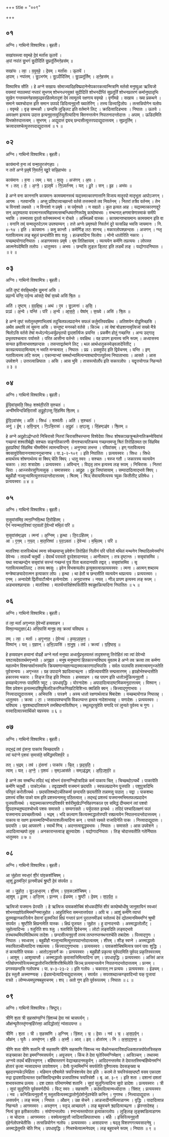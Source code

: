 +++
title = "००९"

+++


## ०१
अग्निः। गाथिनो विश्वामित्रः। बृहती।

सखा॑यस्त्वा ववृमहे दे॒वं मर्ता॑स ऊ॒तये॑ ।  
अ॒पां नपा॑तं सु॒भगं॑ सु॒दीदि॑तिं सु॒प्रतू॑र्तिमने॒हस॑म् ॥

सखा॑यः । त्वा॒ । व॒वृ॒म॒हे॒ । दे॒वम् । मर्ता॑सः । ऊ॒तये॑ ।  
अ॒पाम् । नपा॑तम् । सु॒ऽभग॑म् । सु॒ऽदीदि॑तिम् । सु॒ऽप्रतू॑र्तिम् । अ॒ने॒हस॑म् ॥

विश्वामित्र सौति । हे अग्ने सखायः सोमाज्यादिहविष्प्रदानेनोपकारकत्वान्मित्राणि मर्तसो मनुष्युआ ऋत्विजो वयमपां नपातमपां नप्तारं सुभगम् शोभनधनयुक्तं सुदीदितिं शोभनदीप्तिं सुप्रतूर्तिं शोभनप्रतरणं कर्मानुष्ठातृभिः सुखेन गन्तव्यमनेहसमुपद्रवरहितमेतादृशं देवं त्वामूतये रक्षणाय ववृमहे । वृणीमहे । सखाय । ख्या प्रकथने । समाने ख्यश्चोदात्त इति समान उपपदे डिदित्यनुवृत्तौ ख्यातेरिण् । तस्य डित्त्वाट्टिलोपः । तत्सन्नियोगेन यलोपः । ववृमहे । वृङ् सम्भकौ । छन्दसि लुङ्लिट इति वर्तमाने लिट् । क्रादित्वादिडभावः । निघातः । ऊतये । अवरक्षण इत्यस्य उदात्त इत्यनुवृत्तावूतियूतीत्यादिना क्तिनन्तत्वेन निपातनादन्तोदात्तः । अपाम् । ऊडिदमिति विभक्तेरुदात्तत्वम् । सुभगम् । अद्युदात्तं द्व्यच् छन्दसीत्युत्तरपदाद्युदात्तत्वम् । सुप्रतूर्तिम् । क्रत्वादयश्चेत्युत्तरपदाद्युदात्तत्वं ॥ १ ॥

## ०२
अग्निः। गाथिनो विश्वामित्रः। बृहती।

काय॑मानो व॒ना त्वं यन्मा॒तॄरज॑गन्न॒पः ।  
न तत्ते॑ अग्ने प्र॒मृषे॑ नि॒वर्त॑नं॒ यद्दू॒रे सन्नि॒हाभ॑वः ॥

काय॑मानः । व॒ना । त्वम् । यत् । मा॒तॄः । अज॑गन् । अ॒पः ।  
न । तत् । ते॒ । अ॒ग्ने॒ । प्र॒ऽमृषे॑ । नि॒ऽवर्त॑नम् । यत् । दू॒रे । सन् । इ॒ह । अभ॑वः ॥

हे अग्ने वना काननानि कायमानः कामयमानस्त्वं यद्यस्मात्कारणात्तानि विजाय मातॄरपो मातृभूता आपोऽजगन् । आगमः । गतवानसि । अप्सु प्रविष्टत्वाच्छान्तो वर्तसे तत्तस्मात्ते तव निवर्तनम् । नितरां तत्रैव वर्तनम् । तेन च विनाशो लक्ष्यते । न विनाशो न प्रमृषे । स पर्मृश्यते । न सह्यते । कुत इत्यत आह । यद्यस्मात्कारणाद्दूरे सन् अदृश्यतया वरत्मानस्त्वमिहास्मत्सम्बन्धिष्वरणिरूपेषु काष्ठेष्वभवः । मन्थनात् क्षणमात्रेणास्माकं समीपे भवसि । तस्मात्तव दूरतो वर्तनमस्मभ्यं न रोचते । अस्मिन्नर्थे यास्कः । कायमानश्चायमानः कामयमान इति वा । वनानि तव्ं यन्मातॄरपोऽगम उपश्याम्यन् । तत्ते अग्नेः प्रमृश्यते निवर्तनं दूरे यत्सन्निह भवसि जायमानः । नि. ४-१४ । इति । कायमानः । कमु कान्तौ । कमेर्णिङ् लटः शानच् । मकारलोपश्छान्दसः । अजगन् । ग्म्लृ गतावित्यस्य लङ् बहुलं छन्दसीति शपः श्लुः । हल्ङ्यादिना सिलोपः । मोनो धातोरिति नकारः । यच्छब्दयोगादनिघातः । अडागमस्वरः प्रमृषे । मृष तितिक्षायाम् । व्यत्ययेन कर्मणि तप्रत्ययः । लोपस्त आत्मनेपदेष्विति तलोपः । धातुस्वरः । अभवः । छन्दसि लुङ्ल ङ्लिट इति लडर्थे लङ् । यद्योगादनिघातः । ॥ २ ॥

## ०३
अग्निः। गाथिनो विश्वामित्रः। बृहती।

अति॑ तृ॒ष्टं व॑वक्षि॒थाथै॒व सु॒मना॑ असि ।  
प्रप्रा॒न्ये यन्ति॒ पर्य॒न्य आ॑सते॒ येषां॑ स॒ख्ये असि॑ श्रि॒तः ॥

अति॑ । तृ॒ष्टम् । व॒व॒क्षि॒थ॒ । अथ॑ । ए॒व । सु॒ऽमनाः॑ । अ॒सि॒ ।  
प्रऽप्र॑ । अ॒न्ये । यन्ति॑ । परि॑ । अ॒न्ये । आ॒स॒ते॒ । येषा॑म् । स॒ख्ये । असि॑ । श्रि॒तः ॥

हे अग्ने तृष्टं स्तोतुस्तृष्णाभिलाषं तदुचितफलप्रदानेन सफलं कर्तुमतिववक्षिथ । अतिशयेन वोढुमिच्छसि । अथैव अथापि त्वं सुमना असि । सन्तुष्ट मनस्को वर्तसे । किञ्च । त्वं येषां षोडशानामृत्विजां सख्ये मैत्रे श्रितोऽसि वर्तसे तेषां मध्येऽन्येऽध्वर्युप्रभृतयो द्वादशर्त्विजः प्रयन्ति । प्रकर्षेण होतुं गच्छन्ति । अन्य उद्गातृ प्रभृतयश्चत्वारः पर्यासते । परित आसीना वर्तन्ते । ववक्षिथ । वह प्रापण इत्यस्य सनि रूपम् । अध्यासस्य सन्यत इतीत्वाभावश्छान्दसः । तसन्ताद्वर्तमाने लिट् । थल आर्थधातुकस्येड्वलादेरितीट् । कास्प्रत्ययादामित्याम् न भवति मन्त्रत्वात् । निघातः । प्रप्र । प्रसमुपोद इति द्विर्वचनम् । यन्ति । इण् गतावित्यस्य लटि रूपम् । एकान्याभ्यां समर्थाभ्यामित्यन्यशब्दयोगात्पूर्वस्य निघाताभावः । आसते । आस उपवेशने । उत्तरत्वान्निघातः । असि । आस भुवि । तासस्त्योर्लोप इति सकारलोपः । यद्वृत्तयोगान्न निहन्यते ॥ ३ ॥

## ०४
अग्निः। गाथिनो विश्वामित्रः। बृहती।

ई॒यि॒वांस॒मति॒ स्रिधः॒ शश्व॑ती॒रति॑ स॒श्चतः॑ ।  
अन्वी॑मविन्दन्निचि॒रासो॑ अ॒द्रुहो॒ऽप्सु सिं॒हमि॑व श्रि॒तम् ॥

ई॒यि॒ऽवांस॑म् । अति॑ । स्रिधः॑ । शश्व॑तीः । अति॑ । स॒श्चतः॑ ।  
अनु॑ । ई॒म् । अ॒वि॒न्द॒न् । नि॒ऽचि॒रासः॑ । अ॒द्रुहः॑ । अ॒प्ऽसु । सिं॒हम्ऽइ॑व । श्रि॒तम् ॥

हे अग्ने अदुहोऽद्रोग्धारो निचिरासो नितरां चिरासश्चिरन्तना विश्वेदेवाः स्रिधः शोषकाञ्छत्रून्बलेनातिक्रम्येयिवांसं गच्छन्तं शश्वतीर्बह्वीः सश्चतः सङ्गतिकारणीः सेनाश्चात्यतिक्रम्य गच्छन्तमप्सु श्रितं तिरोहितमत एव सिंहमिव हुहाप्रविष्टं सिंहमिव भीममीमेनं त्वामन्वविन्दन् । अनुगम्या लभन्त । रयिवांसम् । इण् गतावित्यस्य क्वसावुपेयिवाननाश्वाननूचानश्च । पा.३-२-१०९ । इति निपातितः । प्रत्ययस्वरः । स्रिधः । स्रिधेः क्षयार्थस्य शोषणार्थस्य वा क्विप् चेति क्विप् । धातु स्वरः । सश्चतः । षस्ज गतौ । जकारस्य व्यत्ययेन चकारः । लटः शत्रादेशः । प्रत्ययस्वरः । अविन्दन् । विद्लृ लाभ इत्यस्य लङ् रूपम् । निचिरासः । नितरां चिराः । आज्जसेरसुगित्यसुक् । समासस्वरः । आद्रुहः । द्रुह जिघांसायाम् । सम्पादादित्वाद्भावे क्विप् । बहुव्रीहौ नञ्सुभ्यामित्युत्तरपदान्तोदात्तत्वम् । श्रितम् । श्रिञ् सेवायामित्यस्य त्र्युकः कितीतीट् प्रतिषेधः । प्रत्ययस्वरः ॥ ४ ॥

## ०५
अग्निः। गाथिनो विश्वामित्रः। बृहती।

स॒सृ॒वांस॑मिव॒ त्मना॒ग्निमि॒त्था ति॒रोहि॑तम् ।  
ऐनं॑ नयन्मात॒रिश्वा॑ परा॒वतो॑ दे॒वेभ्यो॑ मथि॒तं परि॑ ॥

स॒सृ॒वांस॑म्ऽइव । त्मना॑ । अ॒ग्निम् । इ॒त्था । ति॒रःऽहि॑तम् ।  
आ । ए॒न॒म् । न॒य॒त् । मा॒त॒रिश्वा॑ । प॒रा॒ऽवतः॑ । दे॒वेभ्यः॑ । म॒थि॒तम् । परि॑ ॥

मातरिश्वा वारुरित्थेत्थं त्मना स्वेच्छयाप्सु प्रवेशेन तिरोहितं निलीनं परि परितो मथितं मन्थनेन निष्पादितमेनमग्निं देवेभ्यः । तादर्थ्ये चतुर्थी । देवार्थं परावतो दूरदेशादानयत् । आनीतवान् । तत्र दृष्टान्तः । ससृवांसमिव । यथा स्वाच्छन्द्येन ससृवांसं सरन्तं गच्छन्तं पुत्रं पिता बलादानयति तद्वत् । ससृवांसमिव । सृ गतावित्यस्माल्लिट् । तस्य क्वसुः । इवेन विभक्त्यलोप इत्युक्तत्वात्प्रत्ययस्वरः । त्मना । आत्मन् शब्दस्य मन्त्रेष्वाङ्यादेरात्मन इत्याकार लोपः । इत्था । था हेतौ च छन्दसीति व्यत्ययेन थाप्रत्ययः । प्रत्ययस्वरः । एनम् । अन्वादेशे द्वितीयाटौःष्वेन इत्येनादेशः । अनुदात्तश्च । नयत् । णीञ् प्रापण इत्यस्य लङ् रूपम् । अडभावश्छान्दसः । मातरिश्वा । मातर्यन्तरिक्षेश्वसितीति श्वन्नुक्षन्नित्यादिना निपातितः ॥ ५ ॥

## ०६
अग्निः। गाथिनो विश्वामित्रः। बृहती।

तं त्वा॒ मर्ता॑ अगृभ्णत दे॒वेभ्यो॑ हव्यवाहन ।  
विश्वा॒न्यद्य॒ज्ञा{4} अ॑भि॒पासि॑ मानुष॒ तव॒ क्रत्वा॑ यविष्ठ्य ॥

तम् । त्वा॒ । मर्ताः॑ । अ॒गृ॒भ्ण॒त॒ । दे॒वेभ्यः॑ । ह॒व्य॒ऽवा॒ह॒न॒ ।  
विश्वा॑न् । यत् । य॒ज्ञान् । अ॒भि॒ऽपासि॑ । मा॒नु॒ष॒ । तव॑ । क्रत्वा॑ । य॒वि॒ष्ठ्य॒ ॥

हे हव्यवाहन हव्यानां वोढर्हे अग्ने मर्ता मनुष्या अध्वर्युप्रभृतयस्तं तादृशमप्सु तिरोहितं त्वा त्वां देवेभ्यो यश्टव्यदेवतार्थमगृभ्णते । अगृह्णत । मनुष मनुष्याणां हितकारन्यविष्ठ्य युवतम हे अग्ने तव क्रत्वा तव कर्मणा महात्म्येन विश्वन्सर्वानस्माभिः क्रियमाणान्यज्ञान्यद्यस्मात्कारणादभिपासि । सर्वतः पालयसि तस्मात्त्वामगृभ्जतेति पुर्वत्रान्वयः । अगृभ्जत । ग्रह उपादाने क्र्यादित्वाच्छ्ना । ग्रहिज्यावयीति सम्प्रसारणम् । हृग्रहोर्भश्चन्दसीति हकारस्य भकारः । तिङ्ज तिङ् इति निघातः । हव्यवाहन । वह पापण इति धातोर्ञ्युडित्यनुवृत्तौ । हव्यहव्येऽनन्तः पादमिति त्र्युट् । उपधावृद्धिः । योरनादेशः । अपादादित्वादाष्टमिकमनुदात्तत्वम् । विश्वान् । विश प्रवेशन इत्यस्मादशिप्रुषिलटिकरणिकणिखटिविशिभ्यः क्वन्निति क्वन् । कित्त्वाद्गुणाभावः । नित्त्वादाद्युदात्तत्वम् । अभिपासि । पारक्ष्णे । अस्य धातो रक्षणार्थत्वान्न षिबादेशः । यच्छब्दयोगान्न निघातह् । धातुस्वरः । क्रत्वा । टा । जसादयश्चन्दसि विकल्प्यन्त इत्यत्र नादेशाभावह् । यणादेशः । प्रत्ययस्वरः । यविष्ठ्य । युवशब्दादतिशायने तमबिष्ठनावितीष्ठन् । स्थूलदूरयुवेति यणादि परं लुप्यते पुर्वस्य च गुणः । वस्वादित्वात्स्वार्थिको यप्रस्ययः ॥ ६ ॥

## ०७
अग्निः। गाथिनो विश्वामित्रः। बृहती।

तद्भ॒द्रं तव॑ दं॒सना॒ पाका॑य चिच्छदयति ।  
त्वां यद॑ग्ने प॒शवः॑ स॒मास॑ते॒ समि॑द्धमपिशर्व॒रे ॥

तत् । भ॒द्रम् । तव॑ । दं॒सना॑ । पाका॑य । चि॒त् । छ॒द॒य॒ति॒ ।  
त्वाम् । यत् । अ॒ग्ने॒ । प॒शवः॑ । स॒म्ऽआस॑ते । सम्ऽइ॑द्धम् । अ॒पि॒ऽश॒र्व॒रे ॥

हे अग्ने तव सम्बन्धि तदिदं भद्रं शोभनं दंसनाग्निहोत्रादिकं कर्म पाकाय चित् । चिच्छब्दोऽप्यर्थे । पाकायेति कर्मणि चतुर्थी । पाकोऽर्भकः । तद्वदज्ञमपि यजमानं छदयति । स्वफलप्रदानेन पूजयति । पशुपुत्रादिभिः परिवृतं करोतीत्यर्थः । छदयतिशब्दोऽर्चतिकर्मा छन्दयति छदयतीति तन्नामसु पाठात् । यद्वा । पाकशब्दः प्रशस्यं वक्ति पाको वाम इति प्रशस्यनामसु पठितत्वात् । तद्भद्रं प्रशस्यं यजमानमभिमतफलप्रदादेन पूजयतीत्यर्थः । यद्यस्मात्कारणादपिशर्वरे शर्वरीमुखेऽग्निविहरणकाल एव समिद्धं दीप्यमानं त्वां पशवो द्विपदाश्चतुष्पदाश्चोभये पशवः समासते । सम्यगासते । पर्युपासत इत्यर्थः । तदिदं पश्चादिलक्षणं फलं यजमानाय प्रयच्छतीत्यर्थः । भद्रम् । भदि कल्याण कित्यस्माद्धातोरुपरि रक्प्रत्ययेन निपातनादन्तोदात्तत्वम् । पाकाय पा रक्षण इत्यस्मादिण्भीकापाशलीत्यादिना कन् । पायते रक्ष्यते राजादिनेति पाकः । नित्त्वादाद्युदात्तः । छदयति । छद आपवरणे । स्वार्थे णिच् । अदन्तत्वाद्वृद्ध्यभावः । निघातः । समासते । आस उपवेशने । अदादित्वाच्छपो लुक् । अनकारान्तत्वाङ् झुस्यादेशः । यद्योगादनिघातः । तिङ् चोदात्तवतीति गतेर्निघातः धातुस्वरः ॥ ७ ॥

## ०८
अग्निः। गाथिनो विश्वामित्रः। बृहती।

आ जु॑होता स्वध्व॒रं शी॒रं पा॑व॒कशो॑चिषम् ।  
आ॒शुं दू॒तम॑जि॒रं प्र॒त्नमीड्यं॑ श्रु॒ष्टी दे॒वं स॑पर्यत ॥

आ । जु॒हो॒त॒ । सु॒ऽअ॒ध्व॒रम् । शी॒रम् । पा॒व॒कऽशो॑चिषम् ।  
आ॒शुम् । दू॒तम् । अ॒जि॒रम् । प्र॒त्नम् । ईड्य॑म् । श्रु॒ष्टी । दे॒वम् । स॒प॒र्य॒त॒ ॥

ऋत्विजो यजमानः प्रेरयति । हे ऋत्विजः पावकशोचिषं शोधकदीप्तिं शीरं काष्ठेष्वोधीषु जानुशायिनं स्वध्वरं शोभनयज्ञोपेतमिममग्निमाजुहोत । आहुतिभिरा समन्तात्तर्पयत । अपि च । आशुं कर्मणि व्याप्तं दूतमाह्वानकारित्वेन देवानां दूतमजितं क्षिप्रं गन्तारं प्रत्नं पुरातनमीड्यं स्तोतव्यं देवं द्योतमानमिममग्निं श्रुष्वी सपर्यत । श्रुष्टीति क्षिप्रनामेति यास्कः । क्षिप्रं पूजयत । जुहोत । हु दानादनयोः । अस्माद्धातोर्लोट् । जुहोत्यादिभ्यः । श्लुरिति शपः श्लुः । श्लाविति द्विर्वचनम् । लोटो लङ्वदिति लङ्वद्भावे तस्थस्थमिपामितिथस्य तादेशः । छन्दसीत्यनुवृत्तौ तस्य तत्प्तनप्तनथनाश्चेति तबादेशः । पित्त्वाद्गुणः । निघातः । स्वध्वरम् । बहुव्रीहौ नञ्सुभ्यामित्युत्तरपदान्तोदात्वत्वम् । शीरम् । शीङ् स्वप्ने । अस्माद्धातोः स्फायितञ्चीत्यादिना रक्प्रत्ययः । कित्त्वाद्गुणाभावः । प्रत्ययस्वरः । पावकशोचिषमित्यत्र पवनं पावः शुद्धिः । तं कायतीति पावकः । आतोऽनुपसर्गे कः । प्रत्ययस्वरः । बहुव्रीहौ प्रकृत्या पूर्वपदमिति पूर्वपद प्रकृतिस्वरत्वम् । आशुम् । आशूव्याप्तौ । अस्माद्धातोः कृवासाजिमित्यादिना उण् । उपधावृद्धिः । प्रत्ययस्वरः । अजिरं आज गतिक्षेपणयोरित्यस्माद्धातोरजिरशिशिरशिथिलेति किञ्च् प्रत्ययान्तत्वेन निपातनादन्तोदात्तत्वम् । प्रत्नम् । प्रगस्यछन्दसि गलोपश्च । पा. ४-३-२३-२ । इति गलोपः । चकारात् त्न प्रत्ययः । प्रत्ययस्वरः । ईड्यम् । ईड स्तुतौ अस्माण्ण्यक् । ईडावन्देत्यादिनाद्युदात्तत्वम् । सपर्यत । सपरशब्दात्कण्ड्वादिभ्यो यक् पूजायां वत्रते । लोण्मध्यमपुरुषबहुवचनम् । शप् । अतो गुण इति पूर्वरूपत्वम् । निघातः ॥ ८ ॥

## ०९
अग्निः। गाथिनो विश्वामित्रः। त्रिष्टुप्।

त्रीणि॑ श॒ता त्री स॒हस्रा॑ण्य॒ग्निं त्रिं॒शच्च॑ दे॒वा नव॑ चासपर्यन् ।  
औक्ष॑न्घृ॒तैरस्तृ॑णन्ब॒र्हिर॑स्मा॒ आदिद्धोता॑रं॒ न्य॑सादयन्त ॥

त्रीणि॑ । श॒ता । त्री । स॒हस्रा॑णि । अ॒ग्निम् । त्रिं॒शत् । च॒ । दे॒वाः । नव॑ । च॒ । अ॒स॒प॒र्य॒न् ।  
औक्ष॑न् । घृ॒तैः । अस्तृ॑णन् । ब॒र्हिः । अ॒स्मै॒ । आत् । इत् । होता॑रम् । नि । अ॒सा॒द॒य॒न्त॒ ॥

त्रीणि शता त्रीणि शतानि त्री सहस्राणि त्रीणि सहस्राणि त्रिंशच्च नव चैकोनचत्वारिंशदधिकशतत्रयोपेतत्रिसहस्र सङ्ख्याका देवा इममग्निमसपर्यन् । अपूजयन् । किंच ते देवा घृतेरिममग्निमेक्षन् । आसिञ्चन् । तथास्मा अग्नये तदर्थं बर्हिरस्तृणन् । बर्हिषास्तरणं वेद्याच्छादनमकुर्वन् । आदिदनन्तरमेव ते देवास्तस्मिन्बर्हिष्येनमग्निं होतारं कृत्वा न्यसादयन्त उपावेशयन् । देव्यैः पूज्यमिमग्निं सपर्यतेति पूर्वेणात्वयः देवसङ्ख्या च बृहदारण्यकेऽभिहिता । महिमान एवैषामेते त्रयस्त्रिंशत्त्वेव देवा इति । कतमे ते त्रयस्त्रिंसह्दष्टौ वसव एकादश रुद्रा द्वादशादित्यास्त एकत्रिंशदिन्द्रश्चैव प्रजापतिश्च त्रयस्त्रिंशौ । बृ. आ. ३-९ । इति शता । दशानां दशतां शभावस्तश्च प्रत्ययः । दश दशतः परिमाणमेषां शतानि । सुपां सुलुगित्यादिना सुपो डादेशः । प्रत्ययस्वरः । त्री । सुपां सुलुगिति पूर्वसवर्णदीर्घः । फिट् स्वरः । सहस्राणि । कर्दमादित्वान्मध्योदात्तः । त्रिंशत् । प्रत्ययस्वरः । नव । कनिन्नित्यनुवृत्तौ णु स्तुतावित्यस्माद्धातोर्णुदंशोर्नुदश्चेति कनिन् । गुणश्च । नित्त्वादाद्युदात्तः । असपर्यन् । लङ् रूपम् । निघातः । औक्षन् । उक्ष सेचने । आडजादीनामित्याडागमः । वृद्धिः । पादादित्वान्न निहन्यते । आगमस्वरः । अस्तृणन् । स्तृञ् आच्छादने । लङ् बहुवचने क्र्यादित्वाच्छ्ना । झेरन्तादेशह् । नित्यं ङुत इतीकारलोपः । संयोगान्तलोपः । श्नाभ्यस्तयोरात इत्याकारलोपः । लुङ्लिङ् लृङ्क्वडित्यडागमः । स चोदात्तः । आगमस्वरः । वक्येत्यनुवृत्तौ जादित्वान्निघाताभावः । बर्हिः । इसिरित्यनुवृत्तौ वृंहेर्नलोपश्चेतीसिः । तत्सन्नियोगेन नलोपः । प्रत्ययस्वरः । असादयन्त । षद्लृ विशरणगत्यवसादनेषु । अस्माद्धेतुमति चेति णिच् । उपधावृद्धिः । णिचश्चेत्यात्मनेपदम् । लङ् बहुवचने रूपम् । निघातः ॥ ९ ॥